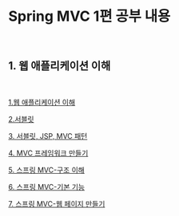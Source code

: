 # Spring MVC 1편 공부 내용

<br/>

## 1. 웹 애플리케이션 이해

<br/>

[1.웹 애플리케이션 이해](./1.웹애플리케이션이해/summary.md)

[2.서블릿](./2.서블릿/servlet/docs/summary.md)

[3. 서블릿, JSP, MVC 패턴](./3.서블릿,JSP,MVC패턴/servlet/docs/summary.md)

[4. MVC 프레임워크 만들기](./4.MVC프레임워크만들기)

[5. 스프링 MVC-구조 이해](./5.스프링MVC-구조이해/servlet/docs/summary.md)

[6. 스프링 MVC-기본 기능](./6.스프링MVC-기본기능/springmvc/docs/summary.md)

[7. 스프링 MVC-웹 페이지 만들기](./7.스프링MVC-웹페이지만들기/item-service/docs/summary.md)

<br/>